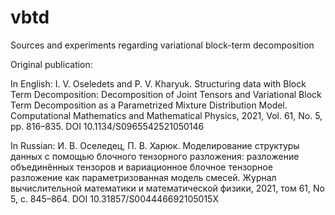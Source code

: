 # vbtd
Sources and experiments regarding variational block-term decomposition

Original publication:

In English: I. V. Oseledets and P. V. Kharyuk. Structuring data with Block Term Decomposition: Decomposition of Joint Tensors and Variational Block Term Decomposition as a Parametrized Mixture Distribution Model. Computational Mathematics and Mathematical Physics, 2021, Vol. 61, No. 5, pp. 816–835.
DOI 10.1134/S0965542521050146

In Russian: И. В. Оселедец, П. В. Харюк. Моделирование структуры данных с помощью блочного тензорного разложения: разложение объединённых тензоров и вариационное блочное тензорное разложение как параметризованная модель смесей. Журнал вычислительной математики и математической физики, 2021, том 61, No 5, с. 845–864.
DOI 10.31857/S004446692105015X
